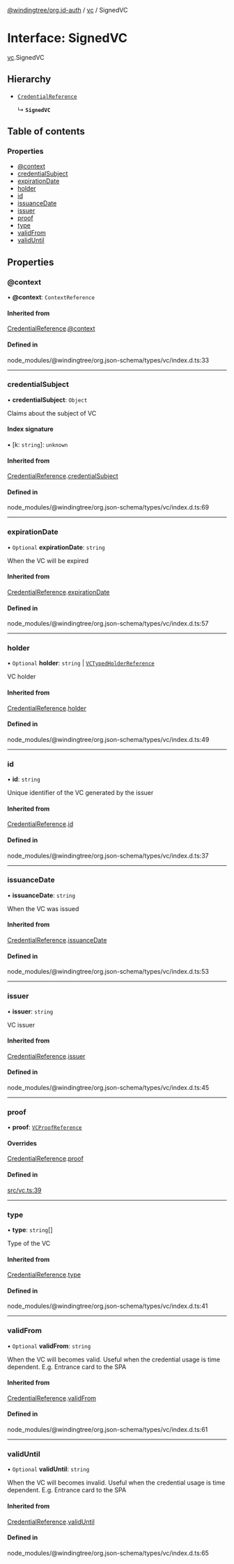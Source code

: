 [@windingtree/org.id-auth](../README.md) / [vc](../modules/vc.md) / SignedVC

# Interface: SignedVC

[vc](../modules/vc.md).SignedVC

## Hierarchy

- [`CredentialReference`](vc.CredentialReference.md)

  ↳ **`SignedVC`**

## Table of contents

### Properties

- [@context](vc.SignedVC.md#@context)
- [credentialSubject](vc.SignedVC.md#credentialsubject)
- [expirationDate](vc.SignedVC.md#expirationdate)
- [holder](vc.SignedVC.md#holder)
- [id](vc.SignedVC.md#id)
- [issuanceDate](vc.SignedVC.md#issuancedate)
- [issuer](vc.SignedVC.md#issuer)
- [proof](vc.SignedVC.md#proof)
- [type](vc.SignedVC.md#type)
- [validFrom](vc.SignedVC.md#validfrom)
- [validUntil](vc.SignedVC.md#validuntil)

## Properties

### @context

• **@context**: `ContextReference`

#### Inherited from

[CredentialReference](vc.CredentialReference.md).[@context](vc.CredentialReference.md#@context)

#### Defined in

node_modules/@windingtree/org.json-schema/types/vc/index.d.ts:33

___

### credentialSubject

• **credentialSubject**: `Object`

Claims about the subject of VC

#### Index signature

▪ [k: `string`]: `unknown`

#### Inherited from

[CredentialReference](vc.CredentialReference.md).[credentialSubject](vc.CredentialReference.md#credentialsubject)

#### Defined in

node_modules/@windingtree/org.json-schema/types/vc/index.d.ts:69

___

### expirationDate

• `Optional` **expirationDate**: `string`

When the VC will be expired

#### Inherited from

[CredentialReference](vc.CredentialReference.md).[expirationDate](vc.CredentialReference.md#expirationdate)

#### Defined in

node_modules/@windingtree/org.json-schema/types/vc/index.d.ts:57

___

### holder

• `Optional` **holder**: `string` \| [`VCTypedHolderReference`](vc.VCTypedHolderReference.md)

VC holder

#### Inherited from

[CredentialReference](vc.CredentialReference.md).[holder](vc.CredentialReference.md#holder)

#### Defined in

node_modules/@windingtree/org.json-schema/types/vc/index.d.ts:49

___

### id

• **id**: `string`

Unique identifier of the VC generated by the issuer

#### Inherited from

[CredentialReference](vc.CredentialReference.md).[id](vc.CredentialReference.md#id)

#### Defined in

node_modules/@windingtree/org.json-schema/types/vc/index.d.ts:37

___

### issuanceDate

• **issuanceDate**: `string`

When the VC was issued

#### Inherited from

[CredentialReference](vc.CredentialReference.md).[issuanceDate](vc.CredentialReference.md#issuancedate)

#### Defined in

node_modules/@windingtree/org.json-schema/types/vc/index.d.ts:53

___

### issuer

• **issuer**: `string`

VC issuer

#### Inherited from

[CredentialReference](vc.CredentialReference.md).[issuer](vc.CredentialReference.md#issuer)

#### Defined in

node_modules/@windingtree/org.json-schema/types/vc/index.d.ts:45

___

### proof

• **proof**: [`VCProofReference`](vc.VCProofReference.md)

#### Overrides

[CredentialReference](vc.CredentialReference.md).[proof](vc.CredentialReference.md#proof)

#### Defined in

[src/vc.ts:39](https://github.com/windingtree/org.id-sdk/blob/b4abc84/packages/auth/src/vc.ts#L39)

___

### type

• **type**: `string`[]

Type of the VC

#### Inherited from

[CredentialReference](vc.CredentialReference.md).[type](vc.CredentialReference.md#type)

#### Defined in

node_modules/@windingtree/org.json-schema/types/vc/index.d.ts:41

___

### validFrom

• `Optional` **validFrom**: `string`

When the VC will becomes valid. Useful when the credential usage is time dependent. E.g. Entrance card to the SPA

#### Inherited from

[CredentialReference](vc.CredentialReference.md).[validFrom](vc.CredentialReference.md#validfrom)

#### Defined in

node_modules/@windingtree/org.json-schema/types/vc/index.d.ts:61

___

### validUntil

• `Optional` **validUntil**: `string`

When the VC will becomes invalid. Useful when the credential usage is time dependent. E.g. Entrance card to the SPA

#### Inherited from

[CredentialReference](vc.CredentialReference.md).[validUntil](vc.CredentialReference.md#validuntil)

#### Defined in

node_modules/@windingtree/org.json-schema/types/vc/index.d.ts:65
